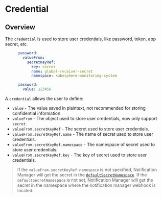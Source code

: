 # Credential

## Overview

The `credential` is used to store user credentials, like password, token, app secret, etc.

```yaml
      password:
        valueFrom:
          secretKeyRef:
            key: secret
            name: global-receiver-secret
            namespace: kubesphere-monitoring-system  
```

```yaml
      password:
        value: 123456
```

A `credential` allows the user to define:

- `value` - The value saved in plaintext, not recommended for storing confidential information.
- `valueFrom` - The object used to store user credentials, now only support `secret`.
- `valueFrom.secretKeyRef` - The secret used to store user credentials.
- `valueFrom.secretKeyRef.name` - The name of secret used to store user credentials.
- `valueFrom.secretKeyRef.namespace` - The namespace of secret used to store user credentials.
- `valueFrom.secretKeyRef.key` - The key of secret used to store user credentials.

> If the `valueFrom.secretKeyRef.namespace` is not specified, Notification Manager will get the secret in the [`defaultSecretNamespace`](./notification-manager.md#DefaultSecretNamespace).
> If the `defaultSecretNamespace` is not set, Notification Manager will get the secret in the namespace where the notification manager webhook is located.
